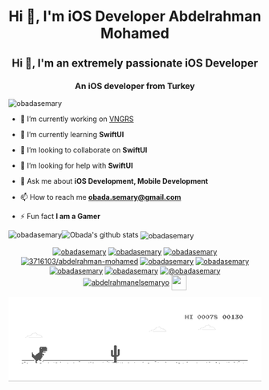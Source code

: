 <h1 align="center">Hi 👋, I'm iOS Developer Abdelrahman Mohamed</h1>
<h2 align="center">Hi 👋, I'm an extremely passionate iOS Developer</h2>
<h3 align="center">An iOS developer from Turkey</h3>

<p align="left"> <img src="https://komarev.com/ghpvc/?username=obadasemary" alt="obadasemary" /> </p>

- 🔭 I’m currently working on [VNGRS](https://vngrs.com/)

- 🌱 I’m currently learning **SwiftUI**

- 👯 I’m looking to collaborate on **SwiftUI**

- 🤝 I’m looking for help with **SwiftUI**

- 💬 Ask me about **iOS Development, Mobile Development**

- 📫 How to reach me **obada.semary@gmail.com**

- ⚡ Fun fact **I am a Gamer**

![Obada's github stats](https://github-readme-stats.vercel.app/api?username=obadasemary&show_icons=true&count_private=true)
<img align="left" src="https://github-readme-stats.vercel.app/api/top-langs/?username=obadasemary&layout=compact&hide=html" alt="obadasemary" /><img align="center" src="https://github-readme-stats.vercel.app/api?username=obadasemary&show_icons=true" alt="obadasemary" />

<p align="center">
<a href="https://dev.to/obadasemary" target="blank"><img align="center" src="https://cdn.jsdelivr.net/npm/simple-icons@3.0.1/icons/dev-dot-to.svg" alt="obadasemary" height="30" width="30" /></a>
<a href="https://twitter.com/obadasemary" target="blank"><img align="center" src="https://cdn.jsdelivr.net/npm/simple-icons@3.0.1/icons/twitter.svg" alt="obadasemary" height="30" width="30" /></a>
<a href="https://linkedin.com/in/obadasemary" target="blank"><img align="center" src="https://cdn.jsdelivr.net/npm/simple-icons@3.0.1/icons/linkedin.svg" alt="obadasemary" height="30" width="30" /></a>
<a href="https://stackoverflow.com/users/3716103/abdelrahman-mohamed" target="blank"><img align="center" src="https://cdn.jsdelivr.net/npm/simple-icons@3.0.1/icons/stackoverflow.svg" alt="3716103/abdelrahman-mohamed" height="30" width="30" /></a>
<a href="https://fb.com/obadasemary" target="blank"><img align="center" src="https://cdn.jsdelivr.net/npm/simple-icons@3.0.1/icons/facebook.svg" alt="obadasemary" height="30" width="30" /></a>
<a href="https://instagram.com/obadasemary" target="blank"><img align="center" src="https://cdn.jsdelivr.net/npm/simple-icons@3.0.1/icons/instagram.svg" alt="obadasemary" height="30" width="30" /></a>
<a href="https://dribbble.com/obadasemary" target="blank"><img align="center" src="https://cdn.jsdelivr.net/npm/simple-icons@3.0.1/icons/dribbble.svg" alt="obadasemary" height="30" width="30" /></a>
<a href="https://www.behance.net/obadasemary" target="blank"><img align="center" src="https://cdn.jsdelivr.net/npm/simple-icons@3.0.1/icons/behance.svg" alt="obadasemary" height="30" width="30" /></a>
<a href="https://medium.com/@obadasemary" target="blank"><img align="center" src="https://cdn.jsdelivr.net/npm/simple-icons@3.0.1/icons/medium.svg" alt="@obadasemary" height="30" width="30" /></a>
<a href="https://www.youtube.com/c/abdelrahmanelsemaryo" target="blank"><img align="center" src="https://cdn.jsdelivr.net/npm/simple-icons@3.0.1/icons/youtube.svg" alt="abdelrahmanelsemaryo" height="30" width="30" /></a>
<a href="https://t.me/obadasemary" alt="Telegram" target="blank"><img align="center" src="https://github.com/aletisunil/aletisunil/blob/master/telegram.png" height="30" width="30"></a>
</p>

![image](https://github.com/obadasemary/obadasemary/blob/master/dino.gif)
